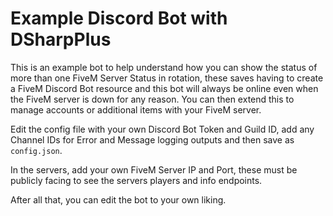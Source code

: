 ﻿# Example Discord Bot with DSharpPlus
This is an example bot to help understand how you can show the status of more than one FiveM Server Status in rotation, these saves having to create a FiveM Discord Bot resource and this bot will always be online even when the FiveM server is down for any reason. You can then extend this to manage accounts or additional items with your FiveM server.

Edit the config file with your own Discord Bot Token and Guild ID, add any Channel IDs for Error and Message logging outputs and then save as `config.json`.

In the servers, add your own FiveM Server IP and Port, these must be publicly facing to see the servers players and info endpoints.

After all that, you can edit the bot to your own liking.